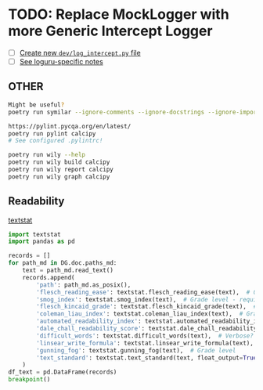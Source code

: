# TODO: Replace MockLogger with more Generic Intercept Logger

- [ ] [Create new `dev/log_intercept.py` file](https://pawamoy.github.io/posts/unify-logging-for-a-gunicorn-uvicorn-app/)
- [ ] [See loguru-specific notes](https://github.com/Delgan/loguru/issues/59)

## OTHER

```sh
Might be useful?
poetry run symilar --ignore-comments --ignore-docstrings --ignore-imports ...files..
```

```sh
https://pylint.pycqa.org/en/latest/
poetry run pylint calcipy
# See configured .pylintrc!
```

```sh
poetry run wily --help
poetry run wily build calcipy
poetry run wily report calcipy
poetry run wily graph calcipy
```

## Readability

[textstat](https://pypi.org/project/textstat)

```py
import textstat
import pandas as pd

records = []
for path_md in DG.doc.paths_md:
    text = path_md.read_text()
    records.append(
        'path': path_md.as_posix(),
        'flesch_reading_ease': textstat.flesch_reading_ease(text),  # 0-122 with higher being easier
        'smog_index': textstat.smog_index(text),  # Grade level - requires at least 30 sentences
        'flesch_kincaid_grade': textstat.flesch_kincaid_grade(text),  # Grade level
        'coleman_liau_index': textstat.coleman_liau_index(text),  # Grade level
        'automated_readability_index': textstat.automated_readability_index(text),  # Grade level
        'dale_chall_readability_score': textstat.dale_chall_readability_score(text),  # lookup for 3K most common words
        'difficult_words': textstat.difficult_words(text),  # Verbose?
        'linsear_write_formula': textstat.linsear_write_formula(text),  # Grade level
        'gunning_fog': textstat.gunning_fog(text),  # Grade level
        'text_standard': textstat.text_standard(text, float_output=True),  # Summary statistic?
    )
df_text = pd.DataFrame(records)
breakpoint()
```
